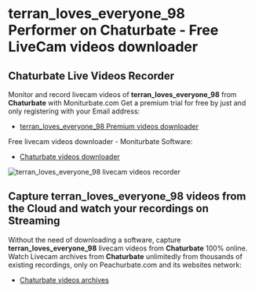 # terran_loves_everyone_98 Performer on Chaturbate - Free LiveCam videos downloader

## Chaturbate Live Videos Recorder

Monitor and record livecam videos of **terran_loves_everyone_98** from **Chaturbate** with Moniturbate.com
Get a premium trial for free by just and only registering with your Email address:
* [terran_loves_everyone_98 Premium videos downloader](https://moniturbate.com/request-demo-licence-key.html)

Free livecam videos downloader - Moniturbate Software:
* [Chaturbate videos downloader](https://moniturbate.com/moniturbate-download-software.html)

![terran_loves_everyone_98 livecam videos recorder](https://peachurnet.com/templates/moniturbate-software.png)


## Capture terran_loves_everyone_98 videos from the Cloud and watch your recordings on Streaming

Without the need of downloading a software, capture **terran_loves_everyone_98** livecam videos from **Chaturbate** 100% online.
Watch Livecam archives from **Chaturbate** unlimitedly from thousands of existing recordings, only on Peachurbate.com and its websites network:
* [Chaturbate videos archives](https://peachurnet.com/)